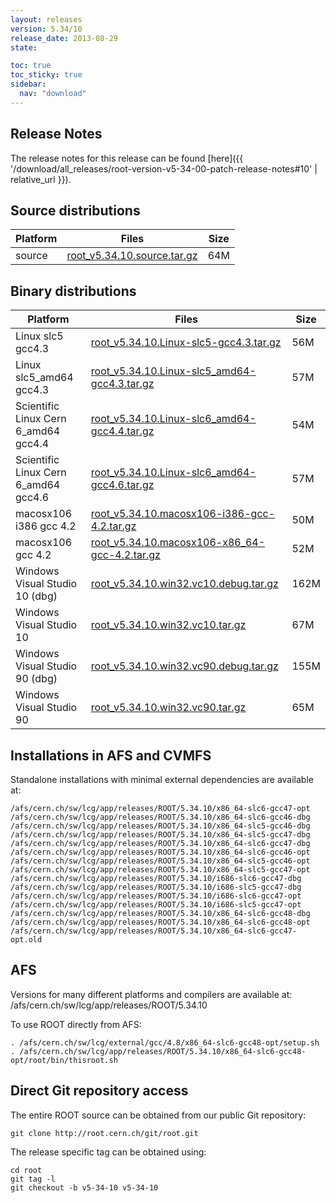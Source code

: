 ```yaml
---
layout: releases
version: 5.34/10
release_date: 2013-08-29
state:

toc: true
toc_sticky: true
sidebar:
  nav: "download"
---
```



## Release Notes
The release notes for this release can be found [here]({{ '/download/all_releases/root-version-v5-34-00-patch-release-notes#10' | relative_url }}).

## Source distributions

| Platform       | Files | Size |
|-----------|-------|-----|
| source | [root_v5.34.10.source.tar.gz](https://root.cern.ch/download/root_v5.34.10.source.tar.gz) |  64M |


## Binary distributions

| Platform       | Files | Size |
|-----------|-------|-----|
| Linux slc5 gcc4.3 | [root_v5.34.10.Linux-slc5-gcc4.3.tar.gz](https://root.cern.ch/download/root_v5.34.10.Linux-slc5-gcc4.3.tar.gz) |  56M |
| Linux slc5_amd64 gcc4.3 | [root_v5.34.10.Linux-slc5_amd64-gcc4.3.tar.gz](https://root.cern.ch/download/root_v5.34.10.Linux-slc5_amd64-gcc4.3.tar.gz) |  57M |
| Scientific Linux Cern 6_amd64 gcc4.4 | [root_v5.34.10.Linux-slc6_amd64-gcc4.4.tar.gz](https://root.cern.ch/download/root_v5.34.10.Linux-slc6_amd64-gcc4.4.tar.gz) |  54M |
| Scientific Linux Cern 6_amd64 gcc4.6 | [root_v5.34.10.Linux-slc6_amd64-gcc4.6.tar.gz](https://root.cern.ch/download/root_v5.34.10.Linux-slc6_amd64-gcc4.6.tar.gz) |  57M |
| macosx106 i386 gcc 4.2 | [root_v5.34.10.macosx106-i386-gcc-4.2.tar.gz](https://root.cern.ch/download/root_v5.34.10.macosx106-i386-gcc-4.2.tar.gz) |  50M |
| macosx106 gcc 4.2 | [root_v5.34.10.macosx106-x86_64-gcc-4.2.tar.gz](https://root.cern.ch/download/root_v5.34.10.macosx106-x86_64-gcc-4.2.tar.gz) |  52M |
| Windows Visual Studio 10 (dbg) | [root_v5.34.10.win32.vc10.debug.tar.gz](https://root.cern.ch/download/root_v5.34.10.win32.vc10.debug.tar.gz) | 162M |
| Windows Visual Studio 10 | [root_v5.34.10.win32.vc10.tar.gz](https://root.cern.ch/download/root_v5.34.10.win32.vc10.tar.gz) |  67M |
| Windows Visual Studio 90 (dbg) | [root_v5.34.10.win32.vc90.debug.tar.gz](https://root.cern.ch/download/root_v5.34.10.win32.vc90.debug.tar.gz) | 155M |
| Windows Visual Studio 90 | [root_v5.34.10.win32.vc90.tar.gz](https://root.cern.ch/download/root_v5.34.10.win32.vc90.tar.gz) |  65M |



## Installations in AFS and CVMFS
Standalone installations with minimal external dependencies are available at:
~~~
/afs/cern.ch/sw/lcg/app/releases/ROOT/5.34.10/x86_64-slc6-gcc47-opt
/afs/cern.ch/sw/lcg/app/releases/ROOT/5.34.10/x86_64-slc6-gcc46-dbg
/afs/cern.ch/sw/lcg/app/releases/ROOT/5.34.10/x86_64-slc5-gcc46-dbg
/afs/cern.ch/sw/lcg/app/releases/ROOT/5.34.10/x86_64-slc5-gcc47-dbg
/afs/cern.ch/sw/lcg/app/releases/ROOT/5.34.10/x86_64-slc6-gcc47-dbg
/afs/cern.ch/sw/lcg/app/releases/ROOT/5.34.10/x86_64-slc6-gcc46-opt
/afs/cern.ch/sw/lcg/app/releases/ROOT/5.34.10/x86_64-slc5-gcc46-opt
/afs/cern.ch/sw/lcg/app/releases/ROOT/5.34.10/x86_64-slc5-gcc47-opt
/afs/cern.ch/sw/lcg/app/releases/ROOT/5.34.10/i686-slc6-gcc47-dbg
/afs/cern.ch/sw/lcg/app/releases/ROOT/5.34.10/i686-slc5-gcc47-dbg
/afs/cern.ch/sw/lcg/app/releases/ROOT/5.34.10/i686-slc6-gcc47-opt
/afs/cern.ch/sw/lcg/app/releases/ROOT/5.34.10/i686-slc5-gcc47-opt
/afs/cern.ch/sw/lcg/app/releases/ROOT/5.34.10/x86_64-slc6-gcc48-dbg
/afs/cern.ch/sw/lcg/app/releases/ROOT/5.34.10/x86_64-slc6-gcc48-opt
/afs/cern.ch/sw/lcg/app/releases/ROOT/5.34.10/x86_64-slc6-gcc47-opt.old
~~~

## AFS
Versions for many different platforms and compilers are available at:
/afs/cern.ch/sw/lcg/app/releases/ROOT/5.34.10

To use ROOT directly from AFS:
~~~
. /afs/cern.ch/sw/lcg/external/gcc/4.8/x86_64-slc6-gcc48-opt/setup.sh
. /afs/cern.ch/sw/lcg/app/releases/ROOT/5.34.10/x86_64-slc6-gcc48-opt/root/bin/thisroot.sh
~~~

## Direct Git repository access
The entire ROOT source can be obtained from our public Git repository:

~~~
git clone http://root.cern.ch/git/root.git
~~~
The release specific tag can be obtained using:
~~~
cd root
git tag -l
git checkout -b v5-34-10 v5-34-10
~~~
